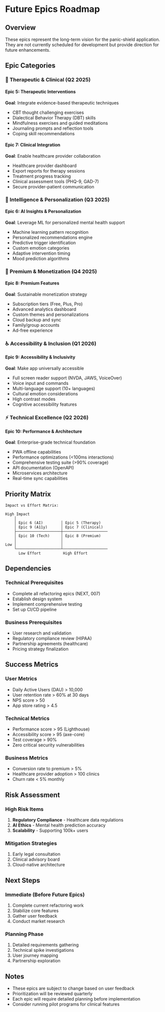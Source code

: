 # Future Epics Roadmap

## Overview
These epics represent the long-term vision for the panic-shield application. They are not currently scheduled for development but provide direction for future enhancements.

## Epic Categories

### 🧠 Therapeutic & Clinical (Q2 2025)

#### Epic 5: Therapeutic Interventions
**Goal**: Integrate evidence-based therapeutic techniques
- CBT thought challenging exercises
- Dialectical Behavior Therapy (DBT) skills
- Mindfulness exercises and guided meditations
- Journaling prompts and reflection tools
- Coping skill recommendations

#### Epic 7: Clinical Integration
**Goal**: Enable healthcare provider collaboration
- Healthcare provider dashboard
- Export reports for therapy sessions
- Treatment progress tracking
- Clinical assessment tools (PHQ-9, GAD-7)
- Secure provider-patient communication

### 🤖 Intelligence & Personalization (Q3 2025)

#### Epic 6: AI Insights & Personalization
**Goal**: Leverage ML for personalized mental health support
- Machine learning pattern recognition
- Personalized recommendations engine
- Predictive trigger identification
- Custom emotion categories
- Adaptive intervention timing
- Mood prediction algorithms

### 💎 Premium & Monetization (Q4 2025)

#### Epic 8: Premium Features
**Goal**: Sustainable monetization strategy
- Subscription tiers (Free, Plus, Pro)
- Advanced analytics dashboard
- Custom themes and personalizations
- Cloud backup and sync
- Family/group accounts
- Ad-free experience

### ♿ Accessibility & Inclusion (Q1 2026)

#### Epic 9: Accessibility & Inclusivity
**Goal**: Make app universally accessible
- Full screen reader support (NVDA, JAWS, VoiceOver)
- Voice input and commands
- Multi-language support (10+ languages)
- Cultural emotion considerations
- High contrast modes
- Cognitive accessibility features

### ⚡ Technical Excellence (Q2 2026)

#### Epic 10: Performance & Architecture
**Goal**: Enterprise-grade technical foundation
- PWA offline capabilities
- Performance optimizations (<100ms interactions)
- Comprehensive testing suite (>90% coverage)
- API documentation (OpenAPI)
- Microservices architecture
- Real-time sync capabilities

## Priority Matrix

```
Impact vs Effort Matrix:

High Impact
    │
    │ Epic 6 (AI)        │ Epic 5 (Therapy)
    │ Epic 9 (A11y)      │ Epic 7 (Clinical)
    ├────────────────────┼────────────────────
    │ Epic 10 (Tech)     │ Epic 8 (Premium)
    │                    │
Low │                    │
    └────────────────────┴────────────────────
      Low Effort          High Effort
```

## Dependencies

### Technical Prerequisites
- Complete all refactoring epics (NEXT, 007)
- Establish design system
- Implement comprehensive testing
- Set up CI/CD pipeline

### Business Prerequisites
- User research and validation
- Regulatory compliance review (HIPAA)
- Partnership agreements (healthcare)
- Pricing strategy finalization

## Success Metrics

### User Metrics
- Daily Active Users (DAU) > 10,000
- User retention rate > 60% at 30 days
- NPS score > 50
- App store rating > 4.5

### Technical Metrics
- Performance score > 95 (Lighthouse)
- Accessibility score > 95 (axe-core)
- Test coverage > 90%
- Zero critical security vulnerabilities

### Business Metrics
- Conversion rate to premium > 5%
- Healthcare provider adoption > 100 clinics
- Churn rate < 5% monthly

## Risk Assessment

### High Risk Items
1. **Regulatory Compliance** - Healthcare data regulations
2. **AI Ethics** - Mental health prediction accuracy
3. **Scalability** - Supporting 100k+ users

### Mitigation Strategies
1. Early legal consultation
2. Clinical advisory board
3. Cloud-native architecture

## Next Steps

### Immediate (Before Future Epics)
1. Complete current refactoring work
2. Stabilize core features
3. Gather user feedback
4. Conduct market research

### Planning Phase
1. Detailed requirements gathering
2. Technical spike investigations
3. User journey mapping
4. Partnership exploration

## Notes
- These epics are subject to change based on user feedback
- Prioritization will be reviewed quarterly
- Each epic will require detailed planning before implementation
- Consider running pilot programs for clinical features